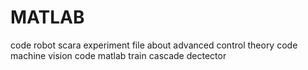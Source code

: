 # MATLAB
code robot scara
experiment file about advanced control theory
code machine vision
	code matlab train cascade dectector
 